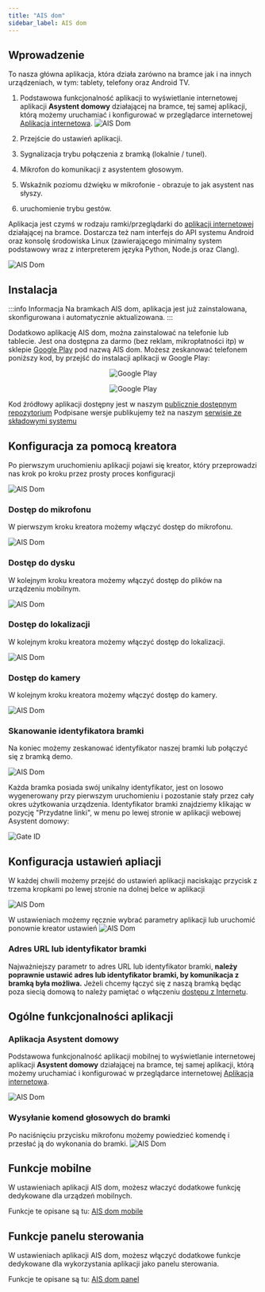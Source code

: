 ```yaml
---
title: "AIS dom"
sidebar_label: AIS dom
---
```



## Wprowadzenie

To nasza główna aplikacja, która działa zarówno na bramce jak i na innych urządzeniach, w tym: tablety, telefony oraz Android TV.


1. Podstawowa funkcjonalność aplikacji to wyświetlanie internetowej aplikacji **Asystent domowy** działającej na bramce, tej samej aplikacji, którą możemy uruchamiać i konfigurować w przeglądarce internetowej [Aplikacja internetowa](/docs/ais_app_index).
![AIS Dom](/img/en/frontend/ais_dom_mob_tech_apk.png)

2. Przejście do ustawień aplikacji.
3. Sygnalizacja trybu połączenia z bramką (lokalnie / tunel).
4. Mikrofon do komunikacji z asystentem głosowym.
5. Wskaźnik poziomu dźwięku w mikrofonie - obrazuje to jak asystent nas słyszy.
6. uruchomienie trybu gestów.


Aplikacja jest czymś w rodzaju ramki/przeglądarki do [aplikacji internetowej](/docs/ais_app_index) działającej na bramce. Dostarcza też nam interfejs do API systemu Android oraz konsolę środowiska Linux (zawierającego minimalny system podstawowy wraz z interpreterem języka Python, Node.js oraz Clang).

![AIS Dom](/img/en/frontend/ais_dom_apk_screen_mob.png)



## Instalacja

:::info Informacja
Na bramkach AIS dom, aplikacja jest już zainstalowana, skonfigurowana i automatycznie aktualizowana. 
:::


Dodatkowo aplikację AIS dom, można zainstalować na telefonie lub tablecie. Jest ona dostępna za darmo (bez reklam, mikropłatności itp) w sklepie [Google Play](https://play.google.com/store/apps/details?id=pl.sviete.dom) pod nazwą AIS dom. Możesz zeskanować telefonem poniższy kod, by przejść do instalacji aplikacji w Google Play:

<center>

![Google Play](/img/en/frontend/barcode_go_to_apk_in_google_play.png)

![Google Play](/img/main/google-play-badge.png)

</center>

Kod źródłowy aplikacji dostępny jest w naszym [publicznie dostępnym repozytorium](https://github.com/sviete/AIS-dom)
Podpisane wersje publikujemy też na naszym [serwisie ze składowymi systemu](https://powiedz.co/ota/)



## Konfiguracja za pomocą kreatora

Po pierwszym uruchomieniu aplikacji pojawi się kreator, który przeprowadzi nas krok po kroku przez prosty proces konfiguracji


<img src="/img/en/frontend/ais_dom_new_wizard_0_mob_apk.png" alt="AIS Dom"/>


### Dostęp do mikrofonu

W pierwszym kroku kreatora możemy włączyć dostęp do mikrofonu.

<img src="/img/en/frontend/ais_dom_new_wizard_mob_apk.png" alt="AIS Dom"/>

### Dostęp do dysku

W kolejnym kroku kreatora możemy włączyć dostęp do plików na urządzeniu mobilnym.

<img src="/img/en/frontend/ais_dom_new_wizard_1_mob_apk.png" alt="AIS Dom"/>

### Dostęp do lokalizacji

W kolejnym kroku kreatora możemy włączyć dostęp do lokalizacji.

<img src="/img/en/frontend/ais_dom_new_wizard_1_1_mob_apk.png" alt="AIS Dom"/>

### Dostęp do kamery

W kolejnym kroku kreatora możemy włączyć dostęp do kamery.

<img src="/img/en/frontend/ais_dom_new_wizard_2_mob_apk.png" alt="AIS Dom"/>


### Skanowanie identyfikatora bramki

Na koniec możemy zeskanować identyfikator naszej bramki lub połączyć się z bramką demo.

<img src="/img/en/frontend/ais_dom_new_wizard_3_mob_apk.png" alt="AIS Dom"/>


Każda bramka posiada swój unikalny identyfikator, jest on losowo wygenerowany przy pierwszym uruchomieniu i pozostanie stały przez cały okres użytkowania urządzenia.
Identyfikator bramki znajdziemy klikając w pozycję "Przydatne linki", w menu po lewej stronie w aplikacji webowej Asystent domowy:

![Gate ID](/img/en/frontend/gate_id_in_web_app.png)


## Konfiguracja ustawień apliacji

W każdej chwili możemy przejść do ustawień aplikacji naciskając przycisk z trzema kropkami po lewej stronie na dolnej belce w aplikacji

![AIS Dom](/img/en/frontend/apk_go_to_settings.png)


W ustawieniach możemy ręcznie wybrać parametry aplikacji lub uruchomić ponownie kreator ustawień
![AIS Dom](/img/en/frontend/apk_settings.png)


### Adres URL lub identyfikator bramki
Najważniejszy parametr to adres URL lub identyfikator bramki, **należy poprawnie ustawić adres lub identyfikator bramki, by komunikacja z bramką była możliwa.** Jeżeli chcemy łączyć się z naszą bramką będąc poza siecią domową to należy pamiętać o włączeniu [dostępu z Internetu](/docs/ais_bramka_remote_www_index).


## Ogólne funkcjonalności aplikacji

### Aplikacja Asystent domowy

Podstawowa funkcjonalność aplikacji mobilnej to wyświetlanie internetowej aplikacji **Asystent domowy** działającej na bramce, tej samej aplikacji, którą możemy uruchamiać i konfigurować w przeglądarce internetowej [Aplikacja internetowa](/docs/ais_app_index).

![AIS Dom](/img/en/frontend/ais_dom_mob_local_apk.png)



### Wysyłanie komend głosowych do bramki

Po naciśnięciu przycisku mikrofonu możemy powiedzieć komendę i przesłać ją do wykonania do bramki.
![AIS Dom](/img/en/frontend/ais_dom_mob_apk_command.png)



## Funkcje mobilne 

W ustawieniach aplikacji AIS dom, możesz właczyć dodatkowe funkcję dedykowane dla urządzeń mobilnych. 

Funkcje te opisane są tu: [AIS dom mobile](ais_app_android_dom_mob)

## Funkcje panelu sterowania


W ustawieniach aplikacji AIS dom, możesz włączyć dodatkowe funkcje dedykowane dla wykorzystania aplikacji jako panelu sterowania. 


Funkcje te opisane są tu: [AIS dom panel](ais_app_android_dom_tablet)
